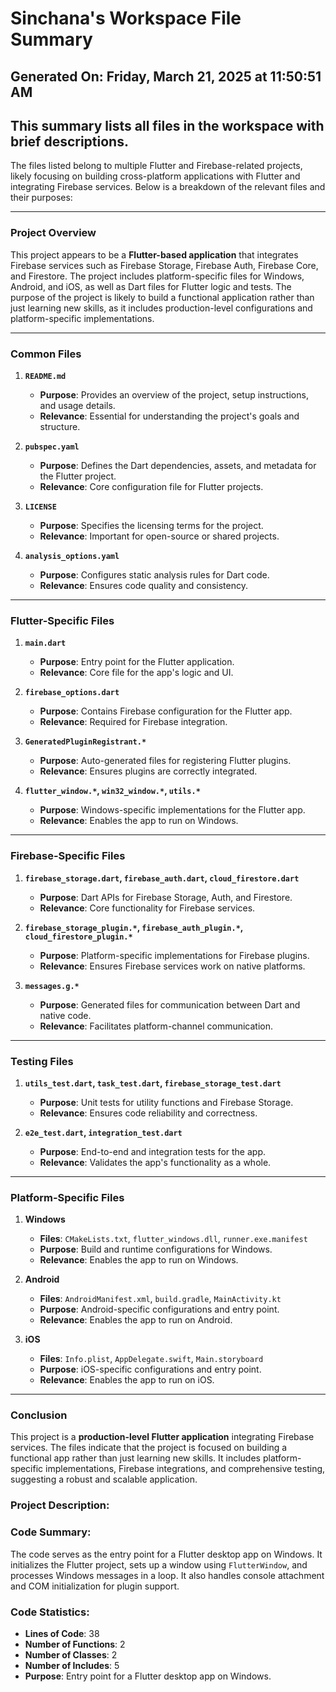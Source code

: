# Sinchana's Workspace File Summary
## Generated On: Friday, March 21, 2025 at 11:50:51 AM
This summary lists all files in the workspace with brief descriptions.
---
The files listed belong to multiple Flutter and Firebase-related projects, likely focusing on building cross-platform applications with Flutter and integrating Firebase services. Below is a breakdown of the relevant files and their purposes:

---

### **Project Overview**
This project appears to be a **Flutter-based application** that integrates Firebase services such as Firebase Storage, Firebase Auth, Firebase Core, and Firestore. The project includes platform-specific files for Windows, Android, and iOS, as well as Dart files for Flutter logic and tests. The purpose of the project is likely to build a functional application rather than just learning new skills, as it includes production-level configurations and platform-specific implementations.

---

### **Common Files**
1. **`README.md`**
   - **Purpose**: Provides an overview of the project, setup instructions, and usage details.
   - **Relevance**: Essential for understanding the project's goals and structure.

2. **`pubspec.yaml`**
   - **Purpose**: Defines the Dart dependencies, assets, and metadata for the Flutter project.
   - **Relevance**: Core configuration file for Flutter projects.

3. **`LICENSE`**
   - **Purpose**: Specifies the licensing terms for the project.
   - **Relevance**: Important for open-source or shared projects.

4. **`analysis_options.yaml`**
   - **Purpose**: Configures static analysis rules for Dart code.
   - **Relevance**: Ensures code quality and consistency.

---

### **Flutter-Specific Files**
1. **`main.dart`**
   - **Purpose**: Entry point for the Flutter application.
   - **Relevance**: Core file for the app's logic and UI.

2. **`firebase_options.dart`**
   - **Purpose**: Contains Firebase configuration for the Flutter app.
   - **Relevance**: Required for Firebase integration.

3. **`GeneratedPluginRegistrant.*`**
   - **Purpose**: Auto-generated files for registering Flutter plugins.
   - **Relevance**: Ensures plugins are correctly integrated.

4. **`flutter_window.*`, `win32_window.*`, `utils.*`**
   - **Purpose**: Windows-specific implementations for the Flutter app.
   - **Relevance**: Enables the app to run on Windows.

---

### **Firebase-Specific Files**
1. **`firebase_storage.dart`, `firebase_auth.dart`, `cloud_firestore.dart`**
   - **Purpose**: Dart APIs for Firebase Storage, Auth, and Firestore.
   - **Relevance**: Core functionality for Firebase services.

2. **`firebase_storage_plugin.*`, `firebase_auth_plugin.*`, `cloud_firestore_plugin.*`**
   - **Purpose**: Platform-specific implementations for Firebase plugins.
   - **Relevance**: Ensures Firebase services work on native platforms.

3. **`messages.g.*`**
   - **Purpose**: Generated files for communication between Dart and native code.
   - **Relevance**: Facilitates platform-channel communication.

---

### **Testing Files**
1. **`utils_test.dart`, `task_test.dart`, `firebase_storage_test.dart`**
   - **Purpose**: Unit tests for utility functions and Firebase Storage.
   - **Relevance**: Ensures code reliability and correctness.

2. **`e2e_test.dart`, `integration_test.dart`**
   - **Purpose**: End-to-end and integration tests for the app.
   - **Relevance**: Validates the app's functionality as a whole.

---

### **Platform-Specific Files**
1. **Windows**
   - **Files**: `CMakeLists.txt`, `flutter_windows.dll`, `runner.exe.manifest`
   - **Purpose**: Build and runtime configurations for Windows.
   - **Relevance**: Enables the app to run on Windows.

2. **Android**
   - **Files**: `AndroidManifest.xml`, `build.gradle`, `MainActivity.kt`
   - **Purpose**: Android-specific configurations and entry point.
   - **Relevance**: Enables the app to run on Android.

3. **iOS**
   - **Files**: `Info.plist`, `AppDelegate.swift`, `Main.storyboard`
   - **Purpose**: iOS-specific configurations and entry point.
   - **Relevance**: Enables the app to run on iOS.

---

### **Conclusion**
This project is a **production-level Flutter application** integrating Firebase services. The files indicate that the project is focused on building a functional app rather than just learning new skills. It includes platform-specific implementations, Firebase integrations, and comprehensive testing, suggesting a robust and scalable application. 
### Project Description:
 ### Code Summary:
The code serves as the entry point for a Flutter desktop app on Windows. It initializes the Flutter project, sets up a window using `FlutterWindow`, and processes Windows messages in a loop. It also handles console attachment and COM initialization for plugin support.

### Code Statistics:
- **Lines of Code**: 38  
- **Number of Functions**: 2  
- **Number of Classes**: 2  
- **Number of Includes**: 5  
- **Purpose**: Entry point for a Flutter desktop app on Windows.
